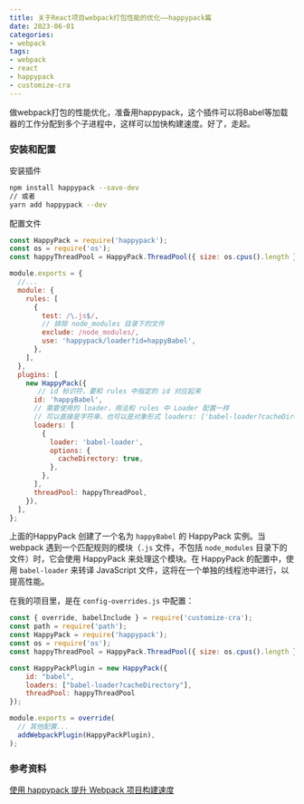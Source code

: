 ```yaml
---
title: 关于React项目webpack打包性能的优化——happypack篇
date: 2023-06-01
categories:
- webpack
tags:
- webpack
- react
- happypack
- customize-cra
---
```




做webpack打包的性能优化，准备用happypack，这个插件可以将Babel等加载器的工作分配到多个子进程中，这样可以加快构建速度。好了，走起。



### 安装和配置

安装插件

```bash
npm install happypack --save-dev
// 或者
yarn add happypack --dev
```



配置文件

```js
const HappyPack = require('happypack');
const os = require('os');
const happyThreadPool = HappyPack.ThreadPool({ size: os.cpus().length });

module.exports = {
  //...
  module: {
    rules: [
      {
        test: /\.js$/,
        // 排除 node_modules 目录下的文件
        exclude: /node_modules/,
        use: 'happypack/loader?id=happyBabel',
      },
    ],
  },
  plugins: [
    new HappyPack({
       // id 标识符，要和 rules 中指定的 id 对应起来
      id: 'happyBabel',
      // 需要使用的 loader，用法和 rules 中 Loader 配置一样
      // 可以直接是字符串，也可以是对象形式 loaders: ['babel-loader?cacheDirectory']
      loaders: [
        {
          loader: 'babel-loader',
          options: {
            cacheDirectory: true,
          },
        },
      ],
      threadPool: happyThreadPool,
    }),
  ],
};
```

上面的HappyPack 创建了一个名为 `happyBabel` 的 HappyPack 实例。当 webpack 遇到一个匹配规则的模块（`.js` 文件，不包括 `node_modules` 目录下的文件）时，它会使用 HappyPack 来处理这个模块。在 HappyPack 的配置中，使用 `babel-loader` 来转译 JavaScript 文件，这将在一个单独的线程池中进行，以提高性能。



在我的项目里，是在 `config-overrides.js` 中配置：

```js
const { override, babelInclude } = require('customize-cra');
const path = require('path');
const HappyPack = require('happypack');
const os = require('os');
const happyThreadPool = HappyPack.ThreadPool({ size: os.cpus().length });

const HappyPackPlugin = new HappyPack({
    id: "babel",
    loaders: ["babel-loader?cacheDirectory"],
    threadPool: happyThreadPool
});

module.exports = override(
  // 其他配置...
  addWebpackPlugin(HappyPackPlugin),
);

```



### 参考资料
[使用 happypack 提升 Webpack 项目构建速度](https://juejin.cn/post/6844903780337582088)